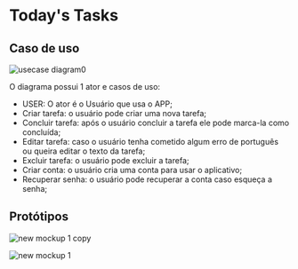 # Today's Tasks

## Caso de uso

![usecase diagram0](https://user-images.githubusercontent.com/36802539/44886740-b4077d00-ac9e-11e8-9cd5-424f4f0fa8d0.jpg)

O diagrama possui 1 ator e  casos de uso:

* USER: O ator é o Usuário que usa o APP;  
* Criar tarefa: o usuário pode criar uma nova tarefa;  
* Concluir tarefa: após o usuário concluir a tarefa ele pode marca-la como concluída;  
* Editar tarefa: caso o usuário tenha cometido algum erro de português ou queira editar o texto da tarefa;  
* Excluir tarefa: o usuário pode excluir a tarefa;
* Criar conta: o usuário cria uma conta para usar o aplicativo;
* Recuperar senha: o usuário pode recuperar a conta caso esqueça a senha;

## Protótipos

![new mockup 1 copy](https://user-images.githubusercontent.com/36802539/44241041-d4f8aa00-a197-11e8-9f34-999f5b5a4c20.png)

![new mockup 1](https://user-images.githubusercontent.com/36802539/44241042-d4f8aa00-a197-11e8-8f46-9d41c8e01974.png)



